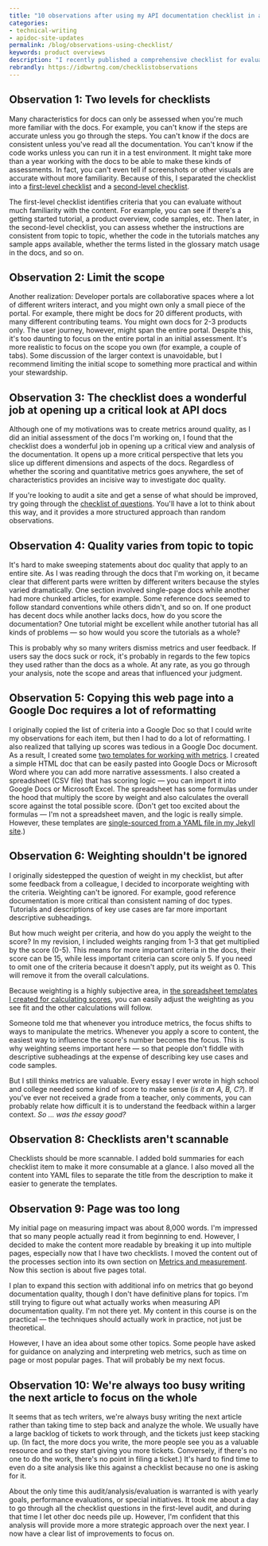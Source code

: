 ```yaml
---
title: "10 observations after using my API documentation checklist in a real scenario"
categories:
- technical-writing
- apidoc-site-updates
permalink: /blog/observations-using-checklist/
keywords: product overviews
description: "I recently published a comprehensive checklist for evaluating documentation quality (the section starts <a href='/learnapidoc/docapis_measuring_impact.html'>here</a>). In this section, I noted that my perspective is more evolving and experiential, which was good to note because when I tried to actually use the checklist, I realized a few shortcomings that I needed to address. Here are my 10 observations."
rebrandly: https://idbwrtng.com/checklistobservations
---
```


## Observation 1: Two levels for checklists

Many characteristics for docs can only be assessed when you're much more familiar with the docs. For example, you can't know if the steps are accurate unless you go through the steps. You can't know if the docs are consistent unless you've read all the documentation. You can't know if the code works unless you can run it in a test environment. It might take more than a year working with the docs to be able to make these kinds of assessments. In fact, you can't even tell if screenshots or other visuals are accurate without more familiarity. Because of this, I separated the checklist into a [first-level checklist](/learnapidoc/docapis_metrics_first_level_checklist) and a [second-level checklist](/learnapidoc/docapis_metrics_second_level_checklist).

The first-level checklist identifies criteria that you can evaluate without much familiarity with the content. For example, you can see if there's a getting started tutorial, a product overview, code samples, etc. Then later, in the second-level checklist, you can assess whether the instructions are consistent from topic to topic, whether the code in the tutorials matches any sample apps available, whether the terms listed in the glossary match usage in the docs, and so on.

## Observation 2: Limit the scope

Another realization: Developer portals are collaborative spaces where a lot of different writers interact, and you might own only a small piece of the portal. For example, there might be docs for 20 different products, with many different contributing teams. You might own docs for 2-3 products only. The user journey, however, might span the entire portal. Despite this, it's too daunting to focus on the entire portal in an initial assessment. It's more realistic to focus on the scope you own (for example, a couple of tabs). Some discussion of the larger context is unavoidable, but I recommend limiting the initial scope to something more practical and within your stewardship.

## Observation 3: The checklist does a wonderful job at opening up a critical look at API docs

Although one of my motivations was to create metrics around quality, as I did an initial assessment of the docs I'm working on, I found that the checklist does a wonderful job in opening up a critical view and analysis of the documentation. It opens up a more critical perspective that lets you slice up different dimensions and aspects of the docs. Regardless of whether the scoring and quantitative metrics goes anywhere, the set of characteristics provides an incisive way to investigate doc quality.

If you're looking to audit a site and get a sense of what should be improved, try going through the [checklist of questions](/learnapidoc/docapis_metrics_first_level_checklist.html). You'll have a lot to think about this way, and it provides a more structured approach than random observations.

## Observation 4: Quality varies from topic to topic

It's hard to make sweeping statements about doc quality that apply to an entire site. As I was reading through the docs that I'm working on, it became clear that different parts were written by different writers because the styles varied dramatically. One section involved single-page docs while another had more chunked articles, for example. Some reference docs seemed to follow standard conventions while others didn't, and so on. If one product has decent docs while another lacks docs, how do you score the documentation? One tutorial might be excellent while another tutorial has all kinds of problems &mdash; so how would you score the tutorials as a whole?

This is probably why so many writers dismiss metrics and user feedback. If users say the docs suck or rock, it's probably in regards to the few topics they used rather than the docs as a whole. At any rate, as you go through your analysis, note the scope and areas that influenced your judgment.

## Observation 5: Copying this web page into a Google Doc requires a lot of reformatting

I originally copied the list of criteria into a Google Doc so that I could write my observations for each item, but then I had to do a lot of reformatting. I also realized that tallying up scores was tedious in a Google Doc document. As a result, I created some [two templates for working with metrics](/learnapidoc/docapis_metrics_templates.html). I created a simple HTML doc that can be easily pasted into Google Docs or Microsoft Word where you can add more narrative assessments. I also created a spreadsheet (CSV file) that has scoring logic &mdash; you can import it into Google Docs or Microsoft Excel. The spreadsheet has some formulas under the hood that multiply the score by weight and also calculates the overall score against the total possible score. (Don't get too excited about the formulas &mdash; I'm not a spreadsheet maven, and the logic is really simple. However, these templates are [single-sourced from a YAML file in my Jekyll site](/learnapidoc/docapis_metrics_templates.html#behind-the-scenes).)

## Observation 6: Weighting shouldn't be ignored

I originally sidestepped the question of weight in my checklist, but after some feedback from a colleague, I decided to incorporate weighting with the criteria. Weighting can't be ignored. For example, good reference documentation is more critical than consistent naming of doc types. Tutorials and descriptions of key use cases are far more important descriptive subheadings.

But how much weight per criteria, and how do you apply the weight to the score? In my revision, I included weights ranging from 1-3 that get multiplied by the score (0-5). This means for more important criteria in the docs, their score can be 15, while less important criteria can score only 5. If you need to omit one of the criteria because it doesn't apply, put its weight as 0. This will remove it from the overall calculations.

Because weighting is a highly subjective area, in [the spreadsheet templates I created for calculating scores](/learnapidoc/docapis_metrics_templates.html), you can easily adjust the weighting as you see fit and the other calculations will follow.

Someone told me that whenever you introduce metrics, the focus shifts to ways to manipulate the metrics. Whenever you apply a score to content, the easiest way to influence the score's number becomes the focus. This is why weighting seems important here &mdash; so that people don't fiddle with descriptive subheadings at the expense of describing key use cases and code samples.

But I still thinks metrics are valuable. Every essay I ever wrote in high school and college needed some kind of score to make sense (*is it an A, B, C?*). If you've ever not received a grade from a teacher, only comments, you can probably relate how difficult it is to understand the feedback within a larger context. *So ... was the essay good?*

## Observation 8: Checklists aren't scannable

Checklists should be more scannable. I added bold summaries for each checklist item to make it more consumable at a glance. I also moved all the content into YAML files to separate the title from the description to make it easier to generate the templates.

## Observation 9: Page was too long

My initial page on measuring impact was about 8,000 words. I'm impressed that so many people actually read it from beginning to end. However, I decided to make the content more readable by breaking it up into multiple pages, especially now that I have two checklists. I moved the content out of the processes section into its own section on [Metrics and measurement](/learnapidoc/docapis_metrics_and_measurement). Now this section is about five pages total.

I plan to expand this section with additional info on metrics that go beyond documentation quality, though I don't have definitive plans for topics. I'm still trying to figure out what actually works when measuring API documentation quality. I'm not there yet. My content in this course is on the practical &mdash; the techniques should actually work in practice, not just be theoretical.

However, I have an idea about some other topics. Some people have asked for guidance on analyzing and interpreting web metrics, such as time on page or most popular pages. That will probably be my next focus.

## Observation 10: We're always too busy writing the next article to focus on the whole

It seems that as tech writers, we're always busy writing the next article rather than taking time to step back and analyze the whole. We usually have a large backlog of tickets to work through, and the tickets just keep stacking up. (In fact, the more docs you write, the more people see you as a valuable resource and so they start giving you more tickets. Conversely, if there's no one to do the work, there's no point in filing a ticket.) It's hard to find time to even do a site analysis like this against a checklist because no one is asking for it.

About the only time this audit/analysis/evaluation is warranted is with yearly goals, performance evaluations, or special initiatives. It took me about a day to go through all the checklist questions in the first-level audit, and during that time I let other doc needs pile up. However, I'm confident that this analysis will provide more a more strategic approach over the next year. I now have a clear list of improvements to focus on.
